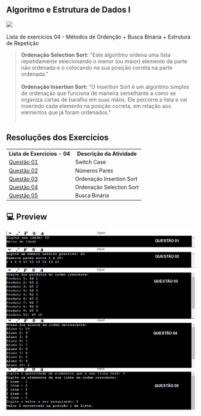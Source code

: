 ## Algoritmo e Estrutura de Dados I
![](https://img.shields.io/badge/c-000000?style=for-the-badge&logo=cc&logoColor=white)

Lista de exercícios 04 - Métodos de  Ordenção + Busca Binária + Estrutura de Repetição

> <b>Ordenação Selection Sort:</b> "Este algoritmo ordena uma lista repetidamente selecionando o menor (ou maior) elemento da parte não ordenada e o colocando na sua posição correta na parte ordenada."
<br> <br>
> <b>Ordenação Insertion Sort:</b> "O Insertion Sort é um algoritmo simples de ordenação que funciona de maneira semelhante a como se organiza cartas de baralho em suas mãos. Ele percorre a lista e vai inserindo cada elemento na posição correta, em relação aos elementos que já foram ordenados."
<br> <br>


## Resoluções dos Exercícios
<table>
    <tr>
        <th>Lista de Exercícios - 04</th>
        <th>Descrição da Atividade</th>
    </tr>
    <tr>
        <td><a href="./questao_01.c">Questão 01</a></td>
        <td>Switch Case</td>
    </tr>
    <tr>
        <td><a href="./questao_02.c">Questão 02</a></td>
        <td>Números Pares</td>
    </tr>
    <tr>
        <td><a href="./questao_03.c">Questão 03</a></td>
        <td>Ordenação Insertion Sort</td>
    </tr>
    <tr>
        <td><a href="./questao_04.c">Questão 04</a></td>
        <td>Ordenação Selection Sort</td>
    </tr>
    <tr>
        <td><a href="./questao_05.c">Questão 05</a></td>
        <td>Busca Binária</td>
    </tr>
</table>

## 💻 Preview

<img src="../assets/resume_list/preview_list04.png">
